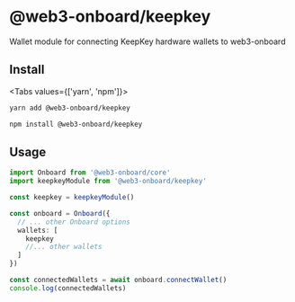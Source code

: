 <script>
    import { Tabs, TabPanel } from '$lib/components'
</script>

# @web3-onboard/keepkey

Wallet module for connecting KeepKey hardware wallets to web3-onboard

## Install

<Tabs values={['yarn', 'npm']}>
  <TabPanel value="yarn">

  ```sh copy
  yarn add @web3-onboard/keepkey
  ```

  </TabPanel>
  <TabPanel value="npm">

  ```sh copy
  npm install @web3-onboard/keepkey
  ```

  </TabPanel>
</Tabs>


## Usage

```typescript
import Onboard from '@web3-onboard/core'
import keepkeyModule from '@web3-onboard/keepkey'

const keepkey = keepkeyModule()

const onboard = Onboard({
  // ... other Onboard options
  wallets: [
    keepkey
    //... other wallets
  ]
})

const connectedWallets = await onboard.connectWallet()
console.log(connectedWallets)
```